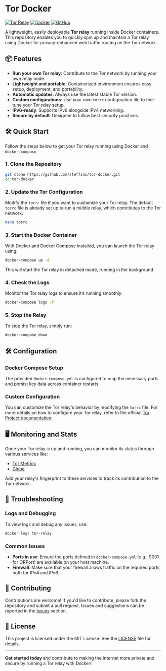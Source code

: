 
# Tor Docker

[![Tor Relay](https://img.shields.io/badge/tor-relay-purple?logo=tor&style=for-the-badge)](https://www.torproject.org/)
[![Docker](https://img.shields.io/badge/docker-ready-blue?logo=docker&style=for-the-badge)](https://hub.docker.com/)
[![GitHub](https://img.shields.io/github/license/steffsas/tor-docker?style=for-the-badge)](LICENSE)

A lightweight, easily deployable **Tor relay** running inside Docker containers. This repository enables you to quickly spin up and maintain a Tor relay using Docker for privacy-enhanced web traffic routing on the Tor network.

## 📦 Features

- **Run your own Tor relay**: Contribute to the Tor network by running your own relay node.
- **Lightweight and portable**: Containerized environment ensures easy setup, deployment, and portability.
- **Automatic updates**: Always use the latest stable Tor version.
- **Custom configurations**: Use your own `torrc` configuration file to fine-tune your Tor relay setup.
- **IPv6-ready**: Supports IPv6 alongside IPv4 networking.
- **Secure by default**: Designed to follow best security practices.

## 🛠️ Quick Start

Follow the steps below to get your Tor relay running using Docker and `docker-compose`.

### 1. Clone the Repository

```bash
git clone https://github.com/steffsas/tor-docker.git
cd tor-docker
```

### 2. Update the Tor Configuration

Modify the `torrc` file if you want to customize your Tor relay. The default `torrc` file is already set up to run a middle relay, which contributes to the Tor network.

```bash
nano torrc
```

### 3. Start the Docker Container

With Docker and Docker Compose installed, you can launch the Tor relay using:

```bash
docker-compose up -d
```

This will start the Tor relay in detached mode, running in the background.

### 4. Check the Logs

Monitor the Tor relay logs to ensure it’s running smoothly:

```bash
docker-compose logs -f
```

### 5. Stop the Relay

To stop the Tor relay, simply run:

```bash
docker-compose down
```

## 🛠️ Configuration

### Docker Compose Setup

The provided `docker-compose.yml` is configured to map the necessary ports and persist key data across container restarts.

### Custom Configuration

You can customize the Tor relay's behavior by modifying the `torrc` file. For more details on how to configure your Tor relay, refer to the official [Tor Project documentation](https://www.torproject.org/docs/tor-manual.html.en).

## 🖥️ Monitoring and Stats

Once your Tor relay is up and running, you can monitor its status through various services like:

- [Tor Metrics](https://metrics.torproject.org/)
- [Globe](https://globe.torproject.org/)

Add your relay's fingerprint to these services to track its contribution to the Tor network.

## 🔧 Troubleshooting

### Logs and Debugging

To view logs and debug any issues, use:

```bash
docker logs tor-relay
```

### Common Issues

- **Ports in use**: Ensure the ports defined in `docker-compose.yml` (e.g., 9001 for ORPort) are available on your host machine.
- **Firewall**: Make sure that your firewall allows traffic on the required ports, both for IPv4 and IPv6.

## 🙌 Contributing

Contributions are welcome! If you'd like to contribute, please fork the repository and submit a pull request. Issues and suggestions can be reported in the [Issues](https://github.com/steffsas/tor-docker/issues) section.

## 📄 License

This project is licensed under the MIT License. See the [LICENSE](LICENSE) file for details.

---

**Get started today** and contribute to making the internet more private and secure by running a Tor relay with Docker!